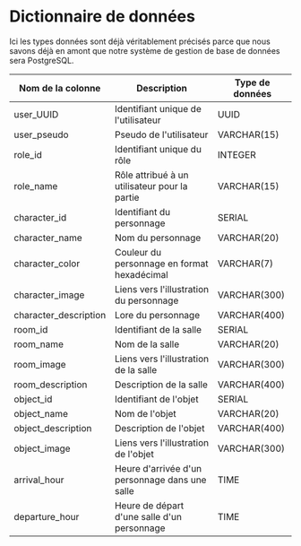 # Dictionnaire de données

Ici les types données sont déjà véritablement précisés parce que nous savons déjà en amont que notre système de gestion de base de données sera PostgreSQL.

| Nom de la colonne        | Description                                    | Type de données  | 
|--------------------------|------------------------------------------------|------------------|
| user_UUID                | Identifiant unique de l'utilisateur            | UUID             |
| user_pseudo              | Pseudo de l'utilisateur                        | VARCHAR(15)      |
| role_id                  | Identifiant unique du rôle                     | INTEGER          |
| role_name                | Rôle attribué à un utilisateur pour la partie  | VARCHAR(15)      |
| character_id             | Identifiant du personnage                      | SERIAL           |
| character_name           | Nom du personnage                              | VARCHAR(20)      |
| character_color          | Couleur du personnage en format hexadécimal    | VARCHAR(7)       |
| character_image          | Liens vers l'illustration du personnage        | VARCHAR(300)     |
| character_description    | Lore du personnage                             | VARCHAR(400)     |
| room_id                  | Identifiant de la salle                        | SERIAL           |
| room_name                | Nom de la salle                                | VARCHAR(20)      |
| room_image               | Liens vers l'illustration de la salle          | VARCHAR(300)     |
| room_description         | Description de la salle                        | VARCHAR(400)     |
| object_id                | Identifiant de l'objet                         | SERIAL           |
| object_name              | Nom de l'objet                                 | VARCHAR(20)      |
| object_description       | Description de l'objet                         | VARCHAR(400)     |
| object_image             | Liens vers l'illustration de l'objet           | VARCHAR(300)     |
| arrival_hour             | Heure d'arrivée d'un personnage dans une salle | TIME             |
| departure_hour           | Heure de départ  d'une salle d'un personnage   | TIME             |